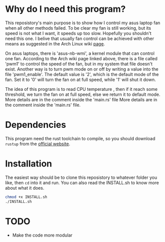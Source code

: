 # Why do I need this program?

This reposistory's main purpose is to show how I control my asus laptop fan when all other methods failed. To be clear my fan is still working, but its speed is not what I want, it speeds up too slow. Hopefully you shouldn't need this one. I belive that usually fan control can be achieved with other means as suggested in the Arch Linux wiki [page](https://wiki.archlinux.org/title/Fan_speed_control).

On asus laptops, there is 'asus-nb-wmi', a kernel module that can control one fan. According to the Arch wiki page linked above, there is a file called 'pwm1' to control the speed of the fan, but in my system that file doesn't exist. Another way is to turn pwm mode on or off by writing a value into the file 'pwm1_enable'. The default value is '2', which is the default mode of the fan. Set it to '0' will turn the fan on at full speed, while '1' will shut it down.

The idea of this program is to read CPU temperature , then if it reach some threshold, we turn the fan on at full speed, else we return it to default mode. More details are in the comment inside the 'main.rs' file More details are in the comment inside the 'main.rs' file.

# Dependencies

This program need the rust toolchain to compile, so you should download `rustup` from the [official website](https://rustup.rs/).

# Installation

The easiest way should be to clone this reposistory to whatever folder you like, then `cd` into it and run. You can also read the INSTALL.sh to know more about what it does.

```bash
chmod +x INSTALL.sh
./INSTALL.sh
```
# TODO

- Make the code more modular